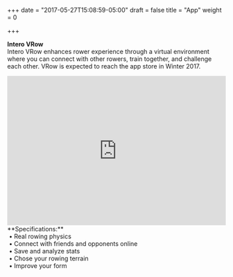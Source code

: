 +++
date = "2017-05-27T15:08:59-05:00"
draft = false
title = "App"
weight = 0

+++

**Intero VRow**
<br>
Intero VRow enhances rower experience through a virtual environment where you can connect with other rowers, train together, and challenge each other. VRow is expected to reach the app store in Winter 2017.
<br>


<iframe width="100%" height="345" src="http://www.youtube.com/embed/dYJOAauFoGc?
    version=3&
    loop=1&
    autoplay=1&
    rel=0&
    showinfo=0&
    controls=0&
    autohide=0
" frameborder="0" allowfullscreen></iframe>

<!-- <iframe width="100%" height="345" class="image"

src="https://www.youtube.com/embed/MclLT1f1PzM?loop=1&autoplay=1&controls=0">
</iframe> -->


<!-- src="https://www.youtube.com/embed/MclLT1f1PzM?controls=0&loop=1&autoplay=1"> -->
<br>
**Specifications:**
<br>
&nbsp;• Real rowing physics
<br>
&nbsp;• Connect with friends and opponents online
<br>
&nbsp;• Save and analyze stats
<br>
&nbsp;• Chose your rowing terrain
<br>
&nbsp;• Improve your form
<br>
